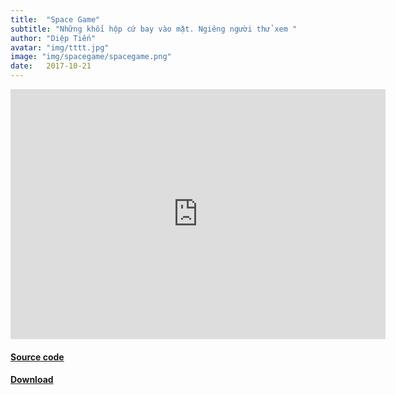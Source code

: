 ```yaml
---
title:  "Space Game"
subtitle: "Những khối hộp cứ bay vào mặt. Ngiêng người thử xem "
author: "Diệp Tiến"
avatar: "img/tttt.jpg"
image: "img/spacegame/spacegame.png"
date:   2017-10-21
---
```


<iframe width="600" height="400" src="https://www.youtube.com/embed/hO-eL00AN2U" frameborder="0" allow="accelerometer; autoplay; encrypted-media; gyroscope; picture-in-picture" allowfullscreen></iframe>

#### [Source code](https://github.com/DiepTien/Spacegame)

#### [Download](https://drive.google.com/file/d/0B3reCz_ekxM8RUV1YUo0RnFMZ1E/view?usp=sharing)

